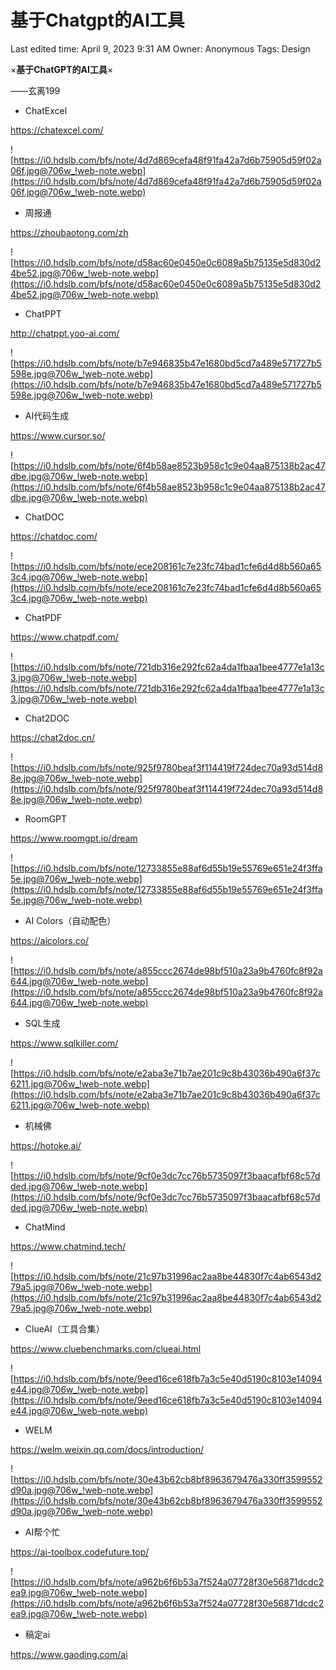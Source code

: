 # 基于Chatgpt的AI工具

Last edited time: April 9, 2023 9:31 AM
Owner: Anonymous
Tags: Design

×**基于ChatGPT的AI工具**×

——玄离199

- ChatExcel

https://chatexcel.com/

![https://i0.hdslb.com/bfs/note/4d7d869cefa48f91fa42a7d6b75905d59f02a06f.jpg@706w_!web-note.webp](https://i0.hdslb.com/bfs/note/4d7d869cefa48f91fa42a7d6b75905d59f02a06f.jpg@706w_!web-note.webp)

- 周报通

https://zhoubaotong.com/zh

![https://i0.hdslb.com/bfs/note/d58ac60e0450e0c6089a5b75135e5d830d24be52.jpg@706w_!web-note.webp](https://i0.hdslb.com/bfs/note/d58ac60e0450e0c6089a5b75135e5d830d24be52.jpg@706w_!web-note.webp)

- ChatPPT

http://chatppt.yoo-ai.com/

![https://i0.hdslb.com/bfs/note/b7e946835b47e1680bd5cd7a489e571727b5598e.jpg@706w_!web-note.webp](https://i0.hdslb.com/bfs/note/b7e946835b47e1680bd5cd7a489e571727b5598e.jpg@706w_!web-note.webp)

- AI代码生成

https://www.cursor.so/

![https://i0.hdslb.com/bfs/note/6f4b58ae8523b958c1c9e04aa875138b2ac47dbe.jpg@706w_!web-note.webp](https://i0.hdslb.com/bfs/note/6f4b58ae8523b958c1c9e04aa875138b2ac47dbe.jpg@706w_!web-note.webp)

- ChatDOC

https://chatdoc.com/

![https://i0.hdslb.com/bfs/note/ece208161c7e23fc74bad1cfe6d4d8b560a653c4.jpg@706w_!web-note.webp](https://i0.hdslb.com/bfs/note/ece208161c7e23fc74bad1cfe6d4d8b560a653c4.jpg@706w_!web-note.webp)

- ChatPDF

https://www.chatpdf.com/

![https://i0.hdslb.com/bfs/note/721db316e292fc62a4da1fbaa1bee4777e1a13c3.jpg@706w_!web-note.webp](https://i0.hdslb.com/bfs/note/721db316e292fc62a4da1fbaa1bee4777e1a13c3.jpg@706w_!web-note.webp)

- Chat2DOC

https://chat2doc.cn/

![https://i0.hdslb.com/bfs/note/925f9780beaf3f114419f724dec70a93d514d88e.jpg@706w_!web-note.webp](https://i0.hdslb.com/bfs/note/925f9780beaf3f114419f724dec70a93d514d88e.jpg@706w_!web-note.webp)

- RoomGPT

https://www.roomgpt.io/dream

![https://i0.hdslb.com/bfs/note/12733855e88af6d55b19e55769e651e24f3ffa5e.jpg@706w_!web-note.webp](https://i0.hdslb.com/bfs/note/12733855e88af6d55b19e55769e651e24f3ffa5e.jpg@706w_!web-note.webp)

- AI Colors（自动配色）

https://aicolors.co/

![https://i0.hdslb.com/bfs/note/a855ccc2674de98bf510a23a9b4760fc8f92a644.jpg@706w_!web-note.webp](https://i0.hdslb.com/bfs/note/a855ccc2674de98bf510a23a9b4760fc8f92a644.jpg@706w_!web-note.webp)

- SQL生成

https://www.sqlkiller.com/

![https://i0.hdslb.com/bfs/note/e2aba3e71b7ae201c9c8b43036b490a6f37c6211.jpg@706w_!web-note.webp](https://i0.hdslb.com/bfs/note/e2aba3e71b7ae201c9c8b43036b490a6f37c6211.jpg@706w_!web-note.webp)

- 机械佛

https://hotoke.ai/

![https://i0.hdslb.com/bfs/note/9cf0e3dc7cc76b5735097f3baacafbf68c57dded.jpg@706w_!web-note.webp](https://i0.hdslb.com/bfs/note/9cf0e3dc7cc76b5735097f3baacafbf68c57dded.jpg@706w_!web-note.webp)

- ChatMind

https://www.chatmind.tech/

![https://i0.hdslb.com/bfs/note/21c97b31996ac2aa8be44830f7c4ab6543d279a5.jpg@706w_!web-note.webp](https://i0.hdslb.com/bfs/note/21c97b31996ac2aa8be44830f7c4ab6543d279a5.jpg@706w_!web-note.webp)

- ClueAI（工具合集）

https://www.cluebenchmarks.com/clueai.html

![https://i0.hdslb.com/bfs/note/9eed16ce618fb7a3c5e40d5190c8103e14094e44.jpg@706w_!web-note.webp](https://i0.hdslb.com/bfs/note/9eed16ce618fb7a3c5e40d5190c8103e14094e44.jpg@706w_!web-note.webp)

- WELM

https://welm.weixin.qq.com/docs/introduction/

![https://i0.hdslb.com/bfs/note/30e43b62cb8bf8963679476a330ff3599552d90a.jpg@706w_!web-note.webp](https://i0.hdslb.com/bfs/note/30e43b62cb8bf8963679476a330ff3599552d90a.jpg@706w_!web-note.webp)

- AI帮个忙

https://ai-toolbox.codefuture.top/

![https://i0.hdslb.com/bfs/note/a962b6f6b53a7f524a07728f30e56871dcdc2ea9.jpg@706w_!web-note.webp](https://i0.hdslb.com/bfs/note/a962b6f6b53a7f524a07728f30e56871dcdc2ea9.jpg@706w_!web-note.webp)

- 稿定ai

https://www.gaoding.com/ai